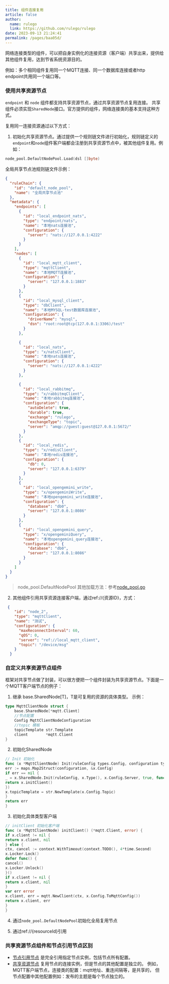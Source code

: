 ```yaml
---
title: 组件连接复用
article: false
author: 
  name: rulego
  link: https://github.com/rulego/rulego
date: 2023-09-13 21:24:41
permalink: /pages/baa05d/
---
```


<Badge text="v0.24.0+"/>网络连接类型的组件，可以把自身实例化的连接资源（客户端）共享出来，提供给其他组件复用，达到节省系统资源目的。

例如：多个相同组件复用同一个MQTT连接、同一个数据库连接或者http endpoint共用同一个端口等。

### 使用共享资源节点
`endpoint` 和 `node` 组件都支持共享资源节点，通过共享资源节点复用连接。
共享组件必须实现`SharedNode`接口。官方提供的组件，网络连接类的基本支持这种方式。

复用同一连接资源通过以下方式：
1. 初始化共享资源节点。通过提供一个规则链文件进行初始化，规则链定义的`endpoint`和`node`组件客户端都会注册到共享资源节点中，被其他组件复用。例如：
```go
node_pool.DefaultNodePool.Load(dsl []byte)
```
全局共享节点池规则链文件示例：

```json
{
  "ruleChain": {
    "id": "default_node_pool",
    "name": "全局共享节点池"
  },
  "metadata": {
    "endpoints": [
      {
        "id": "local_endpoint_nats",
        "type": "endpoint/nats",
        "name": "本地nats连接池",
        "configuration": {
          "server": "nats://127.0.0.1:4222"
        }
      }
    ],
    "nodes": [
      {
        "id": "local_mqtt_client",
        "type": "mqttClient",
        "name": "本地MQTT连接池",
        "configuration": {
          "server": "127.0.0.1:1883"
        }
      },
      {
        "id": "local_mysql_client",
        "type": "dbClient",
        "name": "本地MYSQL-test数据库连接池",
        "configuration": {
          "driverName": "mysql",
          "dsn": "root:root@tcp(127.0.0.1:3306)/test"
        }
      },

      {
        "id": "local_nats",
        "type": "x/natsClient",
        "name": "本地nats连接池",
        "configuration": {
          "server": "nats://127.0.0.1:4222"
        }
      },

      {
        "id": "local_rabbitmq",
        "type": "x/rabbitmqClient",
        "name": "本地rabbitmq连接池",
        "configuration": {
          "autoDelete": true,
          "durable": true,
          "exchange": "rulego",
          "exchangeType": "topic",
          "server": "amqp://guest:guest@127.0.0.1:5672/"
        }
      },
      {
        "id": "local_redis",
        "type": "x/redisClient",
        "name": "本地redis连接池",
        "configuration": {
          "db": 0,
          "server": "127.0.0.1:6379"
        }
      },
      {
        "id": "local_opengemini_write",
        "type": "x/opengeminiWrite",
        "name": "本地opengemini_write连接池",
        "configuration": {
          "database": "db0",
          "server": "127.0.0.1:8086"
        }
      },
      {
        "id": "local_opengemini_query",
        "type": "x/opengeminiQuery",
        "name": "本地opengemini_query连接池",
        "configuration": {
          "database": "db0",
          "server": "127.0.0.1:8086"
        }
      }
    ]
  }
}
```

> node_pool.DefaultNodePool 其他加载方法：参考[node_pool.go](https://github.com/rulego/rulego/blob/main/api/types/node_pool.go#L33)

2. 其他组件引用共享资源连接客户端，通过ref://{资源ID}，方式：
```json
 {
    "id": "node_2",
    "type": "mqttClient",
    "name": "测试",
    "configuration": {
      "maxReconnectInterval": 60,
      "qOS": 0,
      "server": "ref://local_mqtt_client",
      "topic": "/device/msg"
    }
  }
```

### 自定义共享资源节点组件
框架对共享节点做了封装，可以很方便把一个组件封装为共享资源节点。下面是一个MQTT客户端节点的例子：
1. 继承 base.SharedNode[T]，T是可复用的资源的具体类型。 示例：
```go
type MqttClientNode struct {
	base.SharedNode[*mqtt.Client]
	//节点配置
	Config MqttClientNodeConfiguration
	//topic 模板
	topicTemplate str.Template
	client        *mqtt.Client
}
```
2. 初始化SharedNode
```go
// Init 初始化
func (x *MqttClientNode) Init(ruleConfig types.Config, configuration types.Configuration) error {
err := maps.Map2Struct(configuration, &x.Config)
if err == nil {
_ = x.SharedNode.Init(ruleConfig, x.Type(), x.Config.Server, true, func() (*mqtt.Client, error) {
return x.initClient()
})
x.topicTemplate = str.NewTemplate(x.Config.Topic)
}
return err
}
```

3. 初始化具体类型客户端
```go
// initClient 初始化客户端
func (x *MqttClientNode) initClient() (*mqtt.Client, error) {
if x.client != nil {
return x.client, nil
} else {
ctx, cancel := context.WithTimeout(context.TODO(), 4*time.Second)
x.Locker.Lock()
defer func() {
cancel()
x.Locker.Unlock()
}()
if x.client != nil {
return x.client, nil
}
var err error
x.client, err = mqtt.NewClient(ctx, x.Config.ToMqttConfig())
return x.client, err
}
}
```

4. 通过`node_pool.DefaultNodePool`初始化全局复用节点

5. 通过ref://{resourceId}引用

### 共享资源节点组件和节点引用节点区别

- [节点引用节点](/pages/ref_node/) 是完全引用指定节点实例，包括节点所有配置。
- [共享资源节点](/pages/baa05d/) 复用节点的连接实例，但是节点的其他配置是独立的。
例如，MQTT客户端节点，连接类的配置：mqtt地址、重连间隔等，是共享的，
但节点配置中其他配置例如：发布的主题是每个节点独立的。